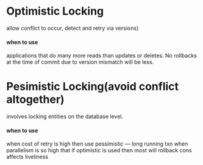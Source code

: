 # Optimistic Locking
allow conflict to occur, detect and retry via versions)

#### when to use
applications that do many more reads than updates or deletes. No rollbacks at the time of commit due to version mismatch will be less.

# Pesimistic Locking(avoid conflict altogether)
involves locking entities on the database level.

#### when to use
when cost of retry is high then use pessimistic  — long running txn
when parallelism is so high that if optimistic is used then most will rollback
cons
affects liveliness
